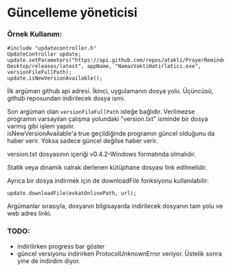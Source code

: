 # Güncelleme yöneticisi

### Örnek Kullanım:
```
#include "updatecontroller.h"
UpdateController update;
update.setParameters("https://api.github.com/repos/atakli/PrayerReminder-Desktop/releases/latest", appName, "NamazVaktiHatirlatici.exe", versionFileFullPath);
update.isNewVersionAvailable();
```

İlk argüman github api adresi. İkinci, uygulamanın dosya yolu. Üçüncüsü, github reposundan indirilecek dosya ismi.

Son argüman olan `versionFileFullPath` isteğe bağlıdır. Verilmezse programın varsayılan çalışma yolundaki "version.txt" isminde bir dosya varmış gibi işlem yapılır.<br>
isNewVersionAvailable'a true geçildiğinde programın güncel olduğunu da haber verir. Yoksa sadece güncel değilse haber verir.

version.txt dosyasının içeriği v0.4.2-Windows formatında olmalıdır.

Statik veya dinamik oalrak derlenen kütüphane dosyası link edilmelidir.

Ayrıca bir dosya indirmek için de downloadFile fonksiyonu kullanılabilir: 
```
update.downloadFile(evkatOnlinePath, url);
```
Argümanlar sırasıyla, dosyanın bilgisayarda indirilecek dosyanın tam yolu ve web adres linki.

### TODO:
* indirilirken progress bar göster
* güncel versiyonu indirirken ProtocolUnknownError veriyor. Üstelik sonra yine de indirdim diyor.
